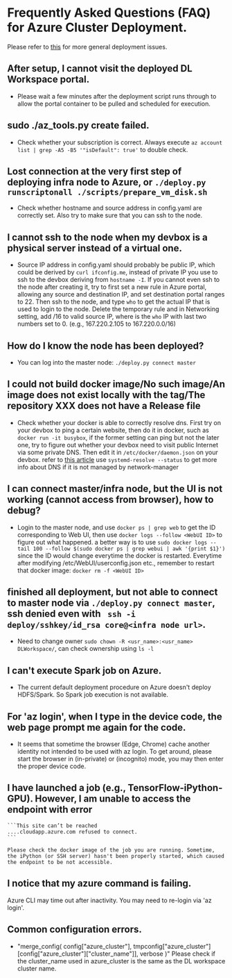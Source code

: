 # Frequently Asked Questions (FAQ) for Azure Cluster Deployment. 

Please refer to [this](../knownissues/Readme.md) for more general deployment issues. 

## After setup, I cannot visit the deployed DL Workspace portal. 

* Please wait a few minutes after the deployment script runs through to allow the portal container to be pulled and scheduled for execution. 

## sudo ./az_tools.py create failed.

* Check whether your subscription is correct. Always execute ```az account list | grep -A5 -B5 '"isDefault": true'``` to double check.

## Lost connection at the very first step of deploying infra node to Azure, or ```./deploy.py runscriptonall ./scripts/prepare_vm_disk.sh```

* Check whether hostname and source address in config.yaml are correctly set. Also try to make sure that you can ssh to the node.

## I cannot ssh to the node when my devbox is a physical server instead of a virtual one.

* Source IP address in config.yaml should probably be public IP, which could be derived by ```curl ifconfig.me```, instead of private IP you use to ssh to the devbox deriving from ```hostname -I```. If you cannot even ssh to the node after creating it, try to first set a new rule in Azure portal, allowing any source and destination IP, and set destination portal ranges to 22. Then ssh to the node, and type ```who``` to get the actual IP that is used to login to the node. Delete the temporary rule and in Networking setting, add <broaden IP>/16 to valid source IP, where <broaden IP> is the ```who``` IP with last two numbers set to 0. (e.g., 167.220.2.105 to 167.220.0.0/16)

## How do I know the node has been deployed?

* You can log into the master node: ```./deploy.py connect master```

## I could not build docker image/No such image/An image does not exist locally with the tag/The repository XXX does not have a Release file

* Check whether your docker is able to correctly resolve dns. First try on your devbox to ping a certain website, then do it in docker, such as `docker run -it busybox`,
	if the former setting can ping but not the later one, try to figure out whether your devbox need to visit public Internet via some private DNS. Then edit it in `/etc/docker/daemon.json` on your devbox. refer to [this article](https://medium.com/@faithfulanere/solved-docker-build-could-not-resolve-archive-ubuntu-com-apt-get-fails-to-install-anything-9ea4dfdcdcf2)
	use `systemd-resolve --status` to get more info about DNS if it is not managed by network-manager

## I can connect master/infra node, but the UI is not working (cannot access from browser), how to debug?

* Login to the master node, and use ```docker ps | grep web``` to get the ID corresponding to Web UI, then use ```docker logs --follow <WebUI ID>``` to figure out what happened.
  a better way is to use ```sudo docker logs --tail 100 --follow $(sudo docker ps | grep webui | awk '{print $1}') ``` since the ID would change everytime the docker is restarted.
  Everytime after modifying /etc/WebUI/userconfig.json etc., remember to restart that docker image: ```docker rm -f <WebUI ID>```

## finished all deployment, but not able to connect to master node via ```./deploy.py connect master```, ssh denied even with ``` ssh -i deploy/sshkey/id_rsa core@<infra node url>```.  

* Need to change owner ```sudo chown -R <usr_name>:<usr_name> DLWorkspace/```, can check ownership using ```ls -l```

## I can't execute Spark job on Azure. 

* The current default deployment procedure on Azure doesn't deploy HDFS/Spark. So Spark job execution is not available. 

## For 'az login', when I type in the device code, the web page prompt me again for the code. 

* It seems that sometime the browser (Edge, Chrome) cache another identity not intended to be used with az login. To get around, please start the browser in (in-private) or (incognito) mode, you may then enter the proper device code. 

## I have launched a job (e.g., TensorFlow-iPython-GPU). However, I am unable to access the endpoint with error 

    ```This site can’t be reached
    ....cloudapp.azure.com refused to connect.
    ```

    Please check the docker image of the job you are running. Sometime, the iPython (or SSH server) hasn't been properly started, which caused the endpoint to be not accessible.  

## I notice that my azure command is failing. 

Azure CLI may time out after inactivity. You may need to re-login via 'az login'. 

## Common configuration errors. 

* "merge_config( config["azure_cluster"], tmpconfig["azure_cluster"][config["azure_cluster"]["cluster_name"]], verbose )"
  Please check if the cluster_name used in azure_cluster is the same as the DL workspace cluster name.